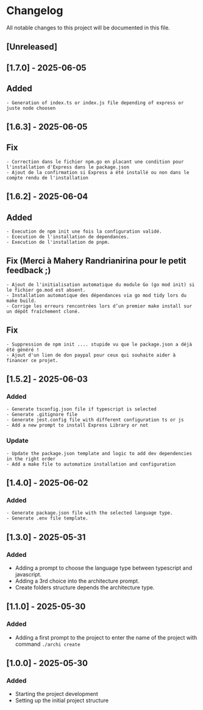 # Changelog

All notable changes to this project will be documented in this file.

## [Unreleased]




## [1.7.0] - 2025-06-05
## Added
    - Generation of index.ts or index.js file depending of express or juste node choosen

## [1.6.3] - 2025-06-05
## Fix
    - Correction dans le fichier npm.go en placant une condition pour l'installation d'Express dans le package.json
    - Ajout de la confirmation si Express a été installé ou non dans le compte rendu de l'installation

## [1.6.2] - 2025-06-04
## Added
    - Execution de npm init une fois la configuration validé.
    - Ececution de l'installation de dependances.
    - Execution de l'installation de pnpm.
## Fix (Merci à Mahery Randrianirina pour le petit feedback ;)
    - Ajout de l'initialisation automatique du module Go (go mod init) si le fichier go.mod est absent.
    - Installation automatique des dépendances via go mod tidy lors du make build.
    - Corrige les erreurs rencontrées lors d’un premier make install sur un dépôt fraîchement cloné.
## Fix 
    - Suppression de npm init .... stupide vu que le package.json a déjà été généré !
    - Ajout d'un lien de don paypal pour ceux qui souhaite aider à financer ce projet.


## [1.5.2] - 2025-06-03
### Added
    - Generate tsconfig.json file if typescript is selected
    - Generate .gitignore file
    - Generate jest.config file with different configuration ts or js
    - Add a new prompt to install Express Library or not
### Update
    - Update the package.json template and logic to add dev dependencies in the right order
    - Add a make file to automatize installation and configuration



## [1.4.0] - 2025-06-02
### Added
    - Generate package.json file with the selected language type.
    - Generate .env file template.



## [1.3.0] - 2025-05-31
### Added
- Adding a prompt to choose the language type between typescript and javascript. 
- Adding a 3rd choice into the architecture prompt.
- Create folders structure depends the architecture type.



## [1.1.0] - 2025-05-30
### Added
- Adding a first prompt to the project to enter the name of the project with command `./archi create`



## [1.0.0] - 2025-05-30
### Added
- Starting the project development
- Setting up the initial project structure